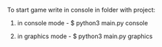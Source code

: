 To start game write in console in folder with project:

1) in console mode - $ python3 main.py console

2) in graphics mode - $ python3 main.py graphics
